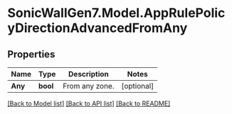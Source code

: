 # SonicWallGen7.Model.AppRulePolicyDirectionAdvancedFromAny

## Properties

Name | Type | Description | Notes
------------ | ------------- | ------------- | -------------
**Any** | **bool** | From any zone. | [optional] 

[[Back to Model list]](../README.md#documentation-for-models) [[Back to API list]](../README.md#documentation-for-api-endpoints) [[Back to README]](../README.md)

